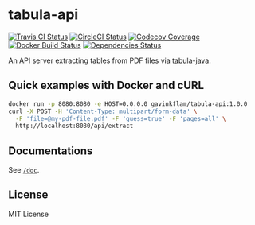 # tabula-api

[![Travis CI Status](https://travis-ci.org/gavinkflam/tabula-api.svg?branch=master)](https://travis-ci.org/gavinkflam/tabula-api)
[![CircleCI Status](https://circleci.com/gh/gavinkflam/tabula-api/tree/master.png?style=shield&circle-token=:circle-token)](https://circleci.com/gh/gavinkflam/tabula-api/tree/master)
[![Codecov Coverage](https://codecov.io/gh/gavinkflam/tabula-api/branch/master/graph/badge.svg)](https://codecov.io/gh/gavinkflam/tabula-api)
[![Docker Build Status](https://img.shields.io/docker/build/gavinkflam/tabula-api.svg)](https://hub.docker.com/r/gavinkflam/tabula-api)
[![Dependencies Status](https://jarkeeper.com/gavinkflam/tabula-api/status.svg)](https://jarkeeper.com/gavinkflam/tabula-api)

An API server extracting tables from PDF files via [tabula-java][tabula-java].

## Quick examples with Docker and cURL

```bash
docker run -p 8080:8080 -e HOST=0.0.0.0 gavinkflam/tabula-api:1.0.0
curl -X POST -H 'Content-Type: multipart/form-data' \
  -F 'file=@my-pdf-file.pdf' -F 'guess=true' -F 'pages=all' \
  http://localhost:8080/api/extract
```

## Documentations

See [`/doc`](doc).

## License

MIT License

[tabula-java]: https://github.com/tabulapdf/tabula-java
